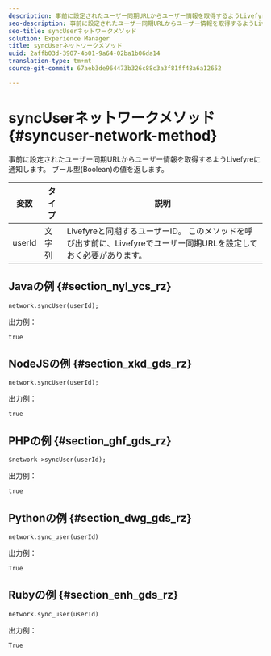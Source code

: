```yaml
---
description: 事前に設定されたユーザー同期URLからユーザー情報を取得するようLivefyreに通知します。 ブール型(Boolean)の値を返します。
seo-description: 事前に設定されたユーザー同期URLからユーザー情報を取得するようLivefyreに通知します。 ブール型(Boolean)の値を返します。
seo-title: syncUserネットワークメソッド
solution: Experience Manager
title: syncUserネットワークメソッド
uuid: 2affb03d-3907-4b01-9a64-02ba1b06da14
translation-type: tm+mt
source-git-commit: 67aeb3de964473b326c88c3a3f81ff48a6a12652

---
```



# syncUserネットワークメソッド{#syncuser-network-method}

事前に設定されたユーザー同期URLからユーザー情報を取得するようLivefyreに通知します。 ブール型(Boolean)の値を返します。

| 変数 | タイプ | 説明 |
|--- |--- |--- |
| userId | 文字列 | Livefyreと同期するユーザーID。 このメソッドを呼び出す前に、Livefyreでユーザー同期URLを設定しておく必要があります。 |

## Javaの例 {#section_nyl_ycs_rz}

```
network.syncUser(userId); 
```

出力例：

```
true
```

## NodeJSの例 {#section_xkd_gds_rz}

```
network.syncUser(userId); 
```

出力例：

```
true
```

## PHPの例 {#section_ghf_gds_rz}

```
$network->syncUser(userId); 
```

出力例：

```
true
```

## Pythonの例 {#section_dwg_gds_rz}

```
network.sync_user(userId) 
```

出力例：

```
True
```

## Rubyの例 {#section_enh_gds_rz}

```
network.sync_user(userId) 
```

出力例：

```
True
```
